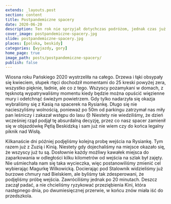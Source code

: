 ```yaml
---
extends: _layouts.post
section: content
title: Postpandemiczne spacery
date: 2020-06-20
description: Ten rok nie sprzyjał dotychczas podróżom, jednak czas już wrócić na szlaki, bo ileż można..
cover_image: postpandemiczne-spacery.jpg
slide: postpandemiczne-spacery.jpg
places: [polska, beskidy]
categories: [wyjazdy, gory]
home_page: true
image_path: posts/postpandemiczne-spacery/
publish: false
---
```


Wiosna roku Pańskiego 2020 wystrzeliła na całego. Drzewa i łąki obsypały się kwieciem, słupek rtęci dochodził momentami do 25 kreski powyżej zera, wszystko pięknie, ładnie, ale co z tego. Wszyscy pozamykani w domach, z tęsknotą wypatrywaliśmy momentu kiedy będzie można opuścić więzienne mury i odetchnąć świeżym powietrzem. Gdy tylko nadarzyła się okazja wybraliśmy się z Kasią na spacerek na Rysiankę. Długo się nie nacieszyliśmy wolnością, ponieważ po 50m od parkingu zatrzymał nas miły pan leśniczy i zakazał wstępu do lasu 😞 Niestety nie wiedziliśmy, że dzień wcześniej rząd podjął tę absurdalną decyzję, przez co nasz spacer zamienił się w objazdówkę Pętlą Beskidzką i sam już nie wiem czy do końca legalny piknik nad Wisłą.

Kilkanaście dni później podjęliśmy kolejną probę wejścia na Rysiankę. Tym razem już z Zuzią i Kinią. Niestety gdy dojechaliśmy na miejsce okazało się, że wszyscy już tu są. Dosłownie każdy możliwy kawałek miejsca do zaparkowania w odległości kilku kilometrów od wejścia na szlak był zajęty. Nie uśmiechała nam się taka wycieczka, więc postanowiliśmy zmienić cel wybierając Magurkę Wilkowicką. Docierając pod Stalownik widzieliśmy już burzowe chmury nad Bielskiem, ale byliśmy tak zdesperowani, że podjęliśmy próbę wejścia. Zawróciliśmy jednak po 20 minutach. Deszcz zaczął padać, a nie chcieliśmy ryzykować przeziębienia Kini, która następnego dnia, po dwumiesięcznej przerwie, w końcu znów miała iść do przedszkola.